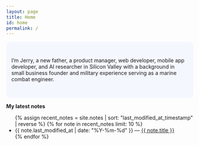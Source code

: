 ```yaml
---
layout: page
title: Home
id: home
permalink: /
---
```


<p style="padding: 3em 1em; background: #f5f7ff; border-radius: 10px;">
  I’m Jerry, a new father, a product manager, web developer, mobile app developer, and AI researcher in Silicon Valley with a background in small business founder and military experience serving as a marine combat engineer.
</p>

<strong>My latest notes</strong>

<ul>
  {% assign recent_notes = site.notes | sort: "last_modified_at_timestamp" | reverse %}
  {% for note in recent_notes limit: 10 %}
    <li>
      {{ note.last_modified_at | date: "%Y-%m-%d" }} — <a class="internal-link" href="{{ site.baseurl }}{{ note.url }}">{{ note.title }}</a>
    </li>
  {% endfor %}
</ul>

<style>
  .wrapper {
    max-width: 64rem;
  }
</style>
